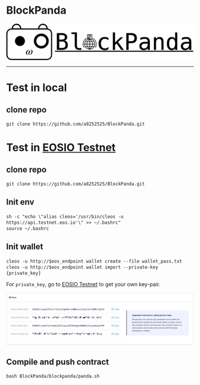 # BlockPanda

![image](images/panda.jpg)

---

# Test in local

## clone repo

```sheel=
git clone https://github.com/a8252525/BlockPanda.git
```

# Test in [EOSIO Testnet](https://testnet.eos.io/)

## clone repo

```sheel=
git clone https://github.com/a8252525/BlockPanda.git
```

## Init env

```sheel=
sh -c "echo \"alias cleos='/usr/bin/cleos -u https://api.testnet.eos.io'\" >> ~/.bashrc"
source ~/.bashrc
```
## Init wallet

```sheel=
cleos -u http://$eos_endpoint wallet create --file wallet_pass.txt
cleos -u http://$eos_endpoint wallet import --private-key {private_key}
```
For `private_key`, go to [EOSIO Testnet](https://testnet.eos.io/) to get your own key-pair.

![image](images/img1.jpg)

## Compile and push contract

```shell=
bash BlockPanda/blockpanda/panda.sh
```